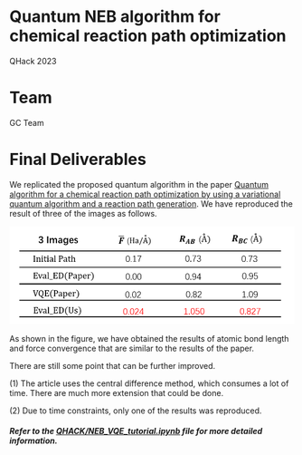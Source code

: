 # Quantum NEB algorithm for chemical reaction path optimization
QHack 2023

# Team
GC Team

# Final Deliverables
We replicated the proposed quantum algorithm in the paper [Quantum algorithm for a chemical reaction path optimization by using a variational quantum algorithm and a reaction path generation](https://arxiv.org/abs/2009.06803). We have reproduced the result of three of the images as follows.

![Fig 1.](https://github.com/yangguohao/QHACK2023/blob/main/img/result.png)

As shown in the figure, we have obtained the results of atomic bond length and force convergence that are similar to the results of the paper.

There are still some point that can be further improved.

(1) The article uses the central difference method, which consumes a lot of time. There are much more extension that could be done.

(2) Due to time constraints, only one of the results was reproduced.

#### *Refer to the [QHACK/NEB_VQE_tutorial.ipynb](https://github.com/yangguohao/QHACK2023/blob/main/QHack/NEB_VQE_tutorial.ipynb) file for more detailed information.*

